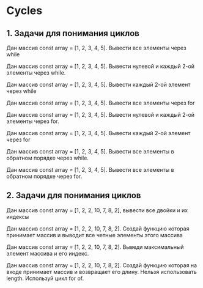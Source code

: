 # Cycles

## 1. Задачи для понимания циклов

Дан массив const array = [1, 2, 3, 4, 5]. Вывести все элементы через while

Дан массив const array = [1, 2, 3, 4, 5]. Вывести нулевой и каждый 2-ой элементы через while.

Дан массив const array = [1, 2, 3, 4, 5]. Вывести каждый 2-ой элемент через while

Дан массив const array = [1, 2, 3, 4, 5]. Вывести все элементы через for

Дан массив const array = [1, 2, 3, 4, 5]. Вывести нулевой и каждый 2-ой элементы через for.

Дан массив const array = [1, 2, 3, 4, 5]. Вывести каждый 2-ой элемент через for

Дан массив const array = [1, 2, 3, 4, 5]. Вывести все элементы в обратном порядке через while.

Дан массив const array = [1, 2, 3, 4, 5]. Вывести все элементы в обратном порядке через for.

## 2. Задачи для понимания циклов 

Дан массив const array = [1, 2, 2, 10, 7, 8, 2], вывести все двойки и их индексы

Дан массив const array = [1, 2, 2, 10, 7, 8, 2]. Создай функцию которая принимает массив и выводит все четные элементы этого массива

Дан массив const array = [1, 2, 2, 10, 7, 8, 2]. Выведи максимальный элемент массива и его индекс.

Дан массив const array = [1, 2, 2, 10, 7, 8, 2]. Создай функцию которая на входе принимает массив и возвращает его длину. Нельзя использовать length. Используй цикл for of.
